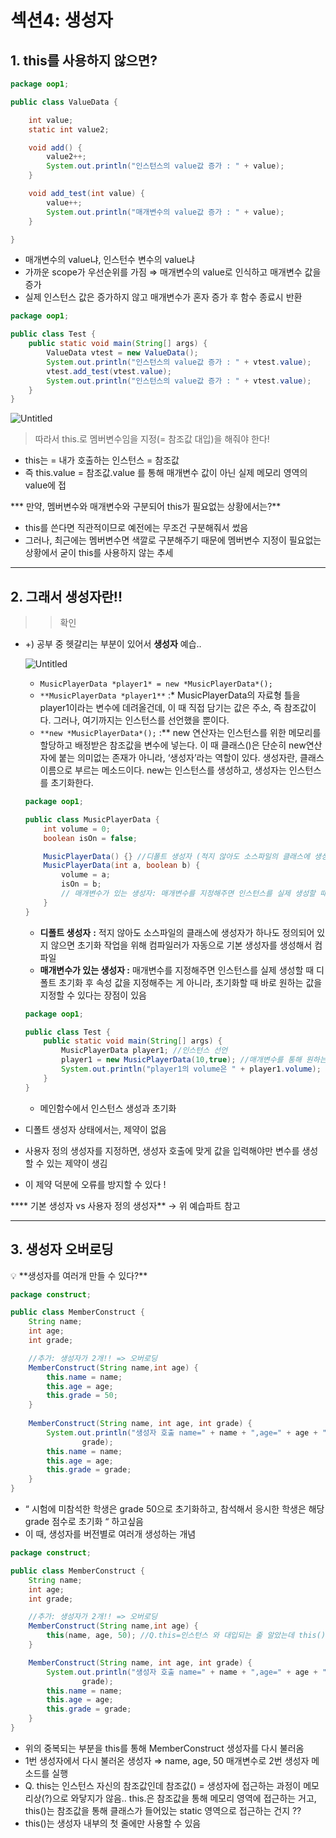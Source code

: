 # 섹션4: 생성자

## **1. this를 사용하지 않으면?**

```java
package oop1;

public class ValueData {

    int value;
    static int value2;

    void add() {
        value2++;
        System.out.println("인스턴스의 value값 증가 : " + value);
    }

    void add_test(int value) {
        value++;
        System.out.println("매개변수의 value값 증가 : " + value);
    }

}
```

- 매개변수의 value냐, 인스턴수 변수의 value냐
- 가까운 scope가 우선순위를 가짐 ⇒ 매개변수의 value로 인식하고 매개변수 값을 증가
- 실제 인스턴스 값은 증가하지 않고 매개변수가 혼자 증가 후 함수 종료시 반환

```java
package oop1;

public class Test {
    public static void main(String[] args) {
        ValueData vtest = new ValueData();
        System.out.println("인스턴스의 value값 증가 : " + vtest.value);
        vtest.add_test(vtest.value);
        System.out.println("인스턴스의 value값 증가 : " + vtest.value);
    }
}
```

![Untitled](%E1%84%89%E1%85%A6%E1%86%A8%E1%84%89%E1%85%A7%E1%86%AB4%20%E1%84%89%E1%85%A2%E1%86%BC%E1%84%89%E1%85%A5%E1%86%BC%E1%84%8C%E1%85%A1%20a4a3bbef85434ddda1d898569397162b/Untitled.png)

> 따라서 this.로 멤버변수임을 지정(= 참조값 대입)을 해줘야 한다!
> 
- this는  = 내가 호출하는 인스턴스 = 참조값
- 즉 this.value = 참조값.value 를 통해 매개변수 값이 아닌 실제 메모리 영역의 value에 접

*** 만약, 멤버변수와 매개변수와 구분되어 this가 필요없는 상황에서는?**

- this를 쓴다면 직관적이므로 예전에는 무조건 구분해줘서 썼음
- 그러나, 최근에는 멤버변수면 색깔로 구분해주기 때문에 멤버변수 지정이 필요없는 상황에서 굳이 this를 사용하지 않는 추세

---

## **2. 그래서 생성자란!!**

>> 확인

- +) 공부 중 헷갈리는 부분이 있어서 **생성자** 예습..
    
    ![Untitled](%5BPDA%5D%20%E1%84%89%E1%85%B3%E1%84%90%E1%85%A5%E1%84%83%E1%85%B5%2094564fda2adf43cfb0dc0ad7d47d9eb3/%E1%84%8C%E1%85%A1%E1%84%8B%E1%85%B2%E1%86%AF%20%E1%84%92%E1%85%A1%E1%86%A8%E1%84%89%E1%85%B3%E1%86%B8%20b4f71a169d374ac090369f72e992a4a5/3%20Java%20e1ed65ce8ef94e0cb5e808098bf1775a/%E1%84%89%E1%85%A6%E1%86%A8%E1%84%89%E1%85%A7%E1%86%AB3%20%E1%84%80%E1%85%A2%E1%86%A8%E1%84%8E%E1%85%A6%E1%84%8C%E1%85%B5%E1%84%92%E1%85%A3%E1%86%BC%20%E1%84%91%E1%85%B3%E1%84%85%E1%85%A9%E1%84%80%E1%85%B3%E1%84%85%E1%85%A2%E1%84%86%E1%85%B5%E1%86%BC%209d13e9794eab475aa8ebc73dd91190c0/Untitled.png)
    
    - `MusicPlayerData *player1* = new *MusicPlayerData*();`
    - `**MusicPlayerData *player1**` :* MusicPlayerData의 자료형 틀을 player1이라는 변수에 데려올건데, 이 때 직접 담기는 값은 주소, 즉 참조값이다. 그러나, 여기까지는 인스턴스를 선언했을 뿐이다.
    - `**new *MusicPlayerData*();` :** new 연산자는 인스턴스를 위한 메모리를 할당하고 배정받은 참조값을 변수에 넣는다. 이  때 클래스()은 단순히 new연산자에 붙는 의미없는 존재가 아니라, ‘생성자’라는 역할이 있다. 생성자란, 클래스 이름으로 부르는 메소드이다. new는 인스턴스를 생성하고, 생성자는 인스턴스를 초기화한다.
    
    ```java
    package oop1;
    
    public class MusicPlayerData {
        int volume = 0;
        boolean isOn = false;
    
        MusicPlayerData() {} //디폴트 생성자 (적지 않아도 소스파일의 클래스에 생성자가 하나도 정의되어 있지 않으면 초기화 작업을 위해 컴파일러가 자동으로 기본 생성자를 생성해서 컴파일)
        MusicPlayerData(int a, boolean b) {
            volume = a;
            isOn = b;
            // 매개변수가 있는 생성자: 매개변수를 지정해주면 인스턴스를 실제 생성할 때 디폴트 초기화 후 속성 값을 지정해주는 게 아니라, 초기화할 때 바로 원하는 값을 지정할 수 있다는 장점이 있음)  
        }
    }
    
    ```
    
    - **디폴트 생성자** **:** 적지 않아도 소스파일의 클래스에 생성자가 하나도 정의되어 있지 않으면 초기화 작업을 위해 컴파일러가 자동으로 기본 생성자를 생성해서 컴파일
    - **매개변수가 있는 생성자 :** 매개변수를 지정해주면 인스턴스를 실제 생성할 때 디폴트 초기화 후 속성 값을 지정해주는 게 아니라, 초기화할 때 바로 원하는 값을 지정할 수 있다는 장점이 있음
    
    ```java
    package oop1;
    
    public class Test {
        public static void main(String[] args) {
            MusicPlayerData player1; //인스턴스 선언
            player1 = new MusicPlayerData(10,true); //매개변수를 통해 원하는 속성값으로 초기화
            System.out.println("player1의 volume은 " + player1.volume);
        }
    }
    
    ```
    
    - 메인함수에서 인스턴스 생성과 초기화
- 디폴트 생성자 상태에서는, 제약이 없음
- 사용자 정의 생성자를 지정하면, 생성자 호출에 맞게 값을 입력해야만 변수를 생성할 수 있는 제약이 생김
- 이 제약 덕분에 오류를 방지할 수 있다 !

**** 기본 생성자 vs 사용자 정의 생성자** → 위 예습파트 참고

---

## 3. 생성자 오버로딩

<aside>
💡 **생성자를 여러개 만들 수 있다?**

</aside>

```java
package construct;

public class MemberConstruct {
    String name;
    int age;
    int grade;

    //추가: 생성자가 2개!! => 오버로딩
    MemberConstruct(String name,int age) {
        this.name = name;
        this.age = age;
        this.grade = 50;
    }
    
    MemberConstruct(String name, int age, int grade) {
        System.out.println("생성자 호출 name=" + name + ",age=" + age + ",grade=" +
                grade);
        this.name = name;
        this.age = age;
        this.grade = grade;
    }
}
```

- “ 시험에 미참석한 학생은 grade 50으로 초기화하고, 참석해서 응시한 학생은 해당 grade 점수로 초기화 “ 하고싶음
- 이 때, 생성자를 버전별로 여러개 생성하는 개념

```java
package construct;

public class MemberConstruct {
    String name;
    int age;
    int grade;

    //추가: 생성자가 2개!! => 오버로딩
    MemberConstruct(String name,int age) {
        this(name, age, 50); //Q.this=인스턴스 와 대입되는 줄 알았는데 this()으로 입력하면 내가 생성한 인스턴스의 생성자'()'로 접근한다 ? 
    }

    MemberConstruct(String name, int age, int grade) {
        System.out.println("생성자 호출 name=" + name + ",age=" + age + ",grade=" +
                grade);
        this.name = name;
        this.age = age;
        this.grade = grade;
    }
}
```

- 위의 중복되는 부분을 this를 통해 MemberConstruct 생성자를 다시 불러옴
- 1번 생성자에서 다시 불러온 생성자 ⇒ name, age, 50 매개변수로 2번 생성자 메소드를 실행
- Q. this는 인스턴스 자신의 참조값인데 참조값() = 생성자에 접근하는 과정이 메모리상(?)으로 와닿지가 않음.. this.은 참조값을 통해 메모리 영역에 접근하는 거고, this()는 참조값을 통해 클래스가 들어있는 static 영역으로 접근하는 건지 ??
- this()는 생성자 내부의 첫 줄에만 사용할 수 있음